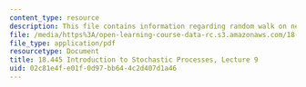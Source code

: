 ```yaml
---
content_type: resource
description: This file contains information regarding random walk on networks 2.
file: /media/https%3A/open-learning-course-data-rc.s3.amazonaws.com/18-445-introduction-to-stochastic-processes-spring-2015/02c81e4fe01f0d97bb644c2d407d1a46_MIT18_445S15_lecture9.pdf
file_type: application/pdf
resourcetype: Document
title: 18.445 Introduction to Stochastic Processes, Lecture 9
uid: 02c81e4f-e01f-0d97-bb64-4c2d407d1a46
---
```

